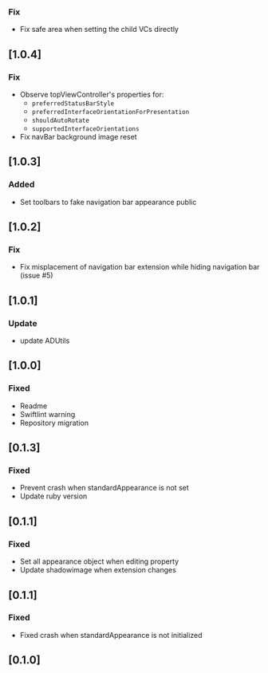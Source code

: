 ### Fix
- Fix safe area when setting the child VCs directly

## [1.0.4]

### Fix
- Observe topViewController's properties for:
    - `preferredStatusBarStyle`
    - `preferredInterfaceOrientationForPresentation`
    - `shouldAutoRotate`
    - `supportedInterfaceOrientations`
- Fix navBar background image reset

## [1.0.3]

### Added
- Set toolbars to fake navigation bar appearance public

## [1.0.2]

### Fix
- Fix misplacement of navigation bar extension while hiding navigation bar (issue #5)

## [1.0.1]

### Update
- update ADUtils

## [1.0.0]

### Fixed
- Readme
- Swiftlint warning
- Repository migration

## [0.1.3]

### Fixed
- Prevent crash when standardAppearance is not set
- Update ruby version

## [0.1.1]

### Fixed
- Set all appearance object when editing property
- Update shadowimage when extension changes

## [0.1.1]

### Fixed
- Fixed crash when standardAppearance is not initialized

## [0.1.0]

